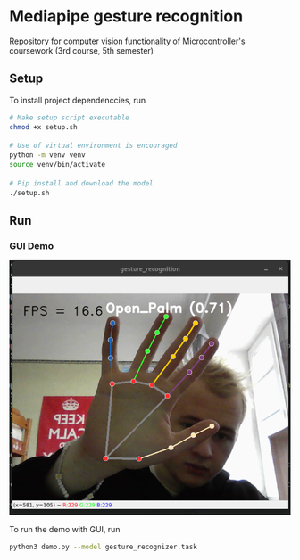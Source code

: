 # Mediapipe gesture recognition

Repository for computer vision functionality of Microcontroller's coursework (3rd course, 5th semester)

## Setup

To install project dependenccies, run

```bash
# Make setup script executable
chmod +x setup.sh 

# Use of virtual environment is encouraged
python -m venv venv
source venv/bin/activate

# Pip install and download the model
./setup.sh
```

## Run

### GUI Demo

![GUI Demo Screenshot](docs/demo_gui.png)

To run the demo with GUI, run

```bash
python3 demo.py --model gesture_recognizer.task
```


